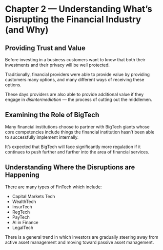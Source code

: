 # Chapter 2 — Understanding What’s Disrupting the Financial Industry (and Why)

## Providing Trust and Value

Before investing in a business customers want to know that both their investments and their privacy will be well protected.

Traditionally, financial providers were able to provide value by providing customers many options, and many different ways of receiving these options.

These days providers are also able to provide additional value if they engage in _disintermediation_ — the process of cutting out the middlemen.

## Examining the Role of BigTech

Many financial institutions choose to partner with BigTech giants whose core competencies include things the financial institution hasn’t been able to successfully implement internally.

It’s expected that BigTech will face significantly more regulation if it continues to push further and further into the area of financial services.

## Understanding Where the Disruptions are Happening

There are many types of FinTech which include:

- Capital Markets Tech
- WealthTech
- InsurTech
- RegTech
- PayTech
- AI in Finance
- LegalTech

There is a general trend in which investors are gradually steering away from active asset management and moving toward passive asset management.
